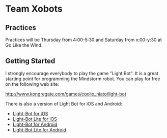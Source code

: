 # Team Xobots

## Practices

Practices will be Thursday from 4:00-5:30 and Saturday from x:00-y:30 at Go Like the Wind.

## Getting Started

I strongly encourage everybody to play the game "Light Bot".  It is a great starting point for
programming the Mindstorm robot.  You can play for free on the following web site:

http://www.kongregate.com/games/coolio_niato/light-bot

There is also a version of Light Bot for iOS and Android:
  * [Light-Bot for iOS](https://itunes.apple.com/us/app/light-bot/id657638474?mt=8)
  * [Light-Bot Lite for iOS](https://itunes.apple.com/us/app/light-bot-lite/id659285751?mt=8)
  * [Light-Bot for Android](https://play.google.com/store/apps/details?id=com.lightbot.lightbot)
  * [Light-Bot Lite for Android](https://play.google.com/store/apps/details?id=com.lightbot.lightbotlite&hl=en)
